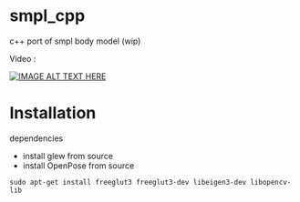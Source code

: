 # smpl_cpp
c++ port of smpl body model (wip)

Video :

[![IMAGE ALT TEXT HERE](https://img.youtube.com/vi/Vx5RLiSSD30/0.jpg)](https://www.youtube.com/watch?v=Vx5RLiSSD30)


# Installation

dependencies
  
  
* install glew from source
* install OpenPose from source

 
```
sudo apt-get install freeglut3 freeglut3-dev libeigen3-dev libopencv-lib 
```
